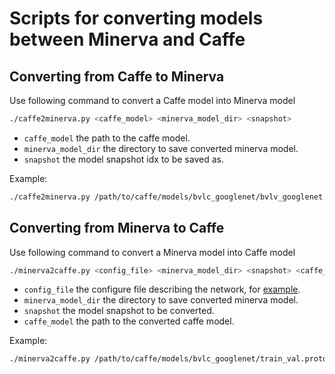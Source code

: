 Scripts for converting models between Minerva and Caffe
=======================================================
Converting from Caffe to Minerva
--------------------------------

Use following command to convert a Caffe model into Minerva model
```bash
./caffe2minerva.py <caffe_model> <minerva_model_dir> <snapshot>
```
* `caffe_model` the path to the caffe model.
* `minerva_model_dir` the directory to save converted minerva model.
* `snapshot` the model snapshot idx to be saved as.

Example:
```bash
./caffe2minerva.py /path/to/caffe/models/bvlc_googlenet/bvlv_googlenet.caffemodel /path/to/minerva/models/ 60
```

Converting from Minerva to Caffe
--------------------------------

Use following command to convert a Minerva model into Caffe model
```bash
./minerva2caffe.py <config_file> <minerva_model_dir> <snapshot> <caffe_model>
```
* `config_file` the configure file describing the network, for [example](https://github.com/BVLC/caffe/blob/master/models/bvlc_googlenet/train_val.prototxt).
* `minerva_model_dir` the directory to save converted minerva model.
* `snapshot` the model snapshot to be converted.
* `caffe_model` the path to the converted caffe model.

Example:
```bash
./minerva2caffe.py /path/to/caffe/models/bvlc_googlenet/train_val.prototxt /path/to/minerva/models/ 60 /path/to/new/caffe/model
```


